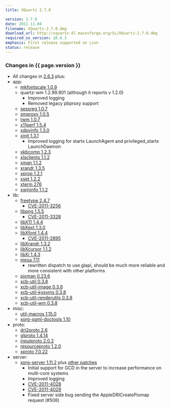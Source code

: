 ```yaml
---
title: XQuartz 2.7.0

version: 2.7.0
date: 2011.11.04
filename: XQuartz-2.7.0.dmg
download_url: http://xquartz-dl.macosforge.org/SL/XQuartz-2.7.0.dmg
required_os_version: 10.6.3
emphasis: First release supported on Lion
status: release
---
```


### Changes in {{ page.version }} ###
  * All changes in [2.6.3](XQuartz-2.6.3.html) plus:
  * app:
    * [mkfontscale 1.0.9](http://lists.freedesktop.org/archives/xorg-announce/2011-June/001697.html)
    * quartz-wm 1.2.99.901 (although it reports v 1.2.0)
      * Improved logging
      * Removed legacy pbproxy support
    * [sessreg 1.0.7](http://lists.freedesktop.org/archives/xorg-announce/2011-October/001745.html)
    * [smproxy 1.0.5](http://lists.freedesktop.org/archives/xorg-announce/2011-June/001698.html)
    * [twm 1.0.7](http://lists.freedesktop.org/archives/xorg-announce/2011-July/001716.html)
    * [x11perf 1.5.4](http://lists.freedesktop.org/archives/xorg-announce/2011-July/001715.html)
    * [xdpyinfo 1.3.0](http://lists.freedesktop.org/archives/xorg-announce/2011-October/001746.html)
    * [xinit 1.3.1](http://lists.freedesktop.org/archives/xorg-announce/2011-July/001714.html)
      * Improved logging for startx LaunchAgent and privileged_startx LaunchDaemon
    * [xkbcomp 1.2.3](http://lists.freedesktop.org/archives/xorg-announce/2011-June/001684.html)
    * [xlsclients 1.1.2](http://lists.freedesktop.org/archives/xorg-announce/2011-May/001656.html)
    * [xman 1.1.2](http://lists.freedesktop.org/archives/xorg-announce/2011-June/001699.html)
    * [xrandr 1.3.5](http://lists.freedesktop.org/archives/xorg-announce/2011-June/001701.html)
    * [xprop 1.2.1](http://lists.freedesktop.org/archives/xorg-announce/2011-June/001700.html)
    * [xset 1.2.2](http://lists.freedesktop.org/archives/xorg-announce/2011-July/001718.html)
    * [xterm 276](http://lists.freedesktop.org/archives/xorg/2011-October/053641.html)
    * [xwininfo 1.1.2](http://lists.freedesktop.org/archives/xorg-announce/2011-June/001702.html)
  * lib:
    * [freetype 2.4.7](http://sourceforge.net/projects/freetype/files/freetype2/2.4.7/README/view)
      * [CVE-2011-3256](http://cve.mitre.org/cgi-bin/cvename.cgi?name=CVE-2011-3256)
    * [libpng 1.5.5](http://sourceforge.net/mailarchive/message.php?msg_id=28126826)
      * [CVE-2011-3328](http://cve.mitre.org/cgi-bin/cvename.cgi?name=CVE-2011-3328)
    * [libX11 1.4.4](http://lists.freedesktop.org/archives/xorg-announce/2011-July/001717.html)
    * [libXext 1.3.0](http://lists.freedesktop.org/archives/xorg-announce/2011-May/001665.html)
    * [libXfont 1.4.4](http://lists.freedesktop.org/archives/xorg-announce/2011-August/001722.html)
      * [CVE-2011-2895](http://cve.mitre.org/cgi-bin/cvename.cgi?name=CVE-2011-2895)
    * [libXrandr 1.3.2](http://lists.freedesktop.org/archives/xorg-announce/2011-June/001704.html)
    * [libXcursor 1.1.2](http://lists.freedesktop.org/archives/xorg-announce/2011-June/001703.html)
    * [libXi 1.4.3](http://lists.freedesktop.org/archives/xorg-announce/2011-June/001678.html)
    * [mesa 7.11](http://mesa3d.org/relnotes-7.11.html)
      * rewritten dispatch to use glapi, should be much more reliable and more consistent with other platforms
    * [pixman 0.23.6](http://lists.freedesktop.org/archives/xorg-announce/2011-October/001742.html)
    * [xcb-util 0.3.8](http://lists.freedesktop.org/archives/xorg-announce/2011-April/001649.html)
    * [xcb-util-image 0.3.8](http://lists.freedesktop.org/archives/xorg-announce/2011-April/001650.html)
    * [xcb-util-kysyms 0.3.8](http://lists.freedesktop.org/archives/xorg-announce/2011-April/001653.html)
    * [xcb-util-renderutils 0.3.8](http://lists.freedesktop.org/archives/xorg-announce/2011-April/001651.html)
    * [xcb-util-wm 0.3.8](http://lists.freedesktop.org/archives/xorg-announce/2011-April/001652.html)
  * misc:
    * [util-macros 1.15.0](http://lists.freedesktop.org/archives/xorg-announce/2011-June/001687.html)
    * [xorg-sgml-doctools 1.10](http://lists.freedesktop.org/archives/xorg-announce/2011-September/001734.html)
  * proto:
    * [dri2proto 2.6](http://lists.freedesktop.org/archives/xorg-announce/2011-June/001695.html)
    * [glproto 1.4.14](http://lists.freedesktop.org/archives/xorg-announce/2011-June/001696.html)
    * [inputproto 2.0.2](http://lists.freedesktop.org/archives/xorg-announce/2011-June/001679.html)
    * [resourceproto 1.2.0](http://lists.freedesktop.org/archives/xorg-announce/2011-May/001674.html)
    * [xproto 7.0.22](http://lists.freedesktop.org/archives/xorg-announce/2011-June/001686.html)
  * server:
    * [xorg-server 1.11.2](http://lists.freedesktop.org/archives/xorg-announce/2011-November/001751.html) plus [other patches](http://cgit.freedesktop.org/~jeremyhu/xserver/log/?h=server-1.11-apple)
      * Initial support for GCD in the server to increase performance on multi-core systems
      * Improved logging
      * [CVE-2011-4028](http://cve.mitre.org/cgi-bin/cvename.cgi?name=CVE-2011-4028)
      * [CVE-2011-4029](http://cve.mitre.org/cgi-bin/cvename.cgi?name=CVE-2011-4029)
      * Fixed server side bug sending the AppleDRICreatePixmap request (#508)

